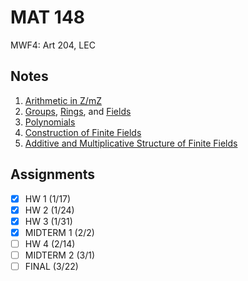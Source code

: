 # MAT 148
MWF4: Art 204, LEC
## Notes
1. [Arithmetic in Z/mZ](../notes/arithmetic-zmz.md)
2. [Groups](../notes/groups-i.md), [Rings](../notes/rings.md), and [Fields](../notes/fields.md)
3. [Polynomials](../notes/polynomials.md)
4. [Construction of Finite Fields](../notes/construction-finite-fields.md)
5. [Additive and Multiplicative Structure of Finite Fields](../notes/additive-multiplicative-structure-finite-fields.md)
## Assignments
- [x] HW 1 (1/17)
- [x] HW 2 (1/24)
- [x] HW 3 (1/31)
- [x] MIDTERM 1 (2/2)
- [ ] HW 4 (2/14)
- [ ] MIDTERM 2 (3/1)
- [ ] FINAL (3/22)
